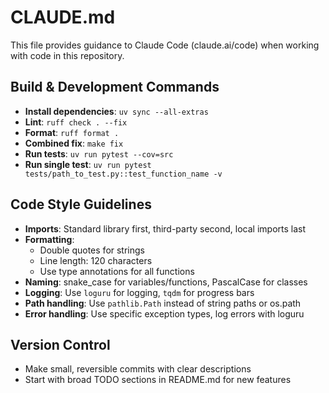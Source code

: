# CLAUDE.md

This file provides guidance to Claude Code (claude.ai/code) when working with code in this repository.

## Build & Development Commands
- **Install dependencies**: `uv sync --all-extras`
- **Lint**: `ruff check . --fix`
- **Format**: `ruff format .`
- **Combined fix**: `make fix`
- **Run tests**: `uv run pytest --cov=src`
- **Run single test**: `uv run pytest tests/path_to_test.py::test_function_name -v`

## Code Style Guidelines
- **Imports**: Standard library first, third-party second, local imports last
- **Formatting**: 
  - Double quotes for strings
  - Line length: 120 characters
  - Use type annotations for all functions
- **Naming**: snake_case for variables/functions, PascalCase for classes
- **Logging**: Use `loguru` for logging, `tqdm` for progress bars
- **Path handling**: Use `pathlib.Path` instead of string paths or os.path
- **Error handling**: Use specific exception types, log errors with loguru

## Version Control
- Make small, reversible commits with clear descriptions
- Start with broad TODO sections in README.md for new features